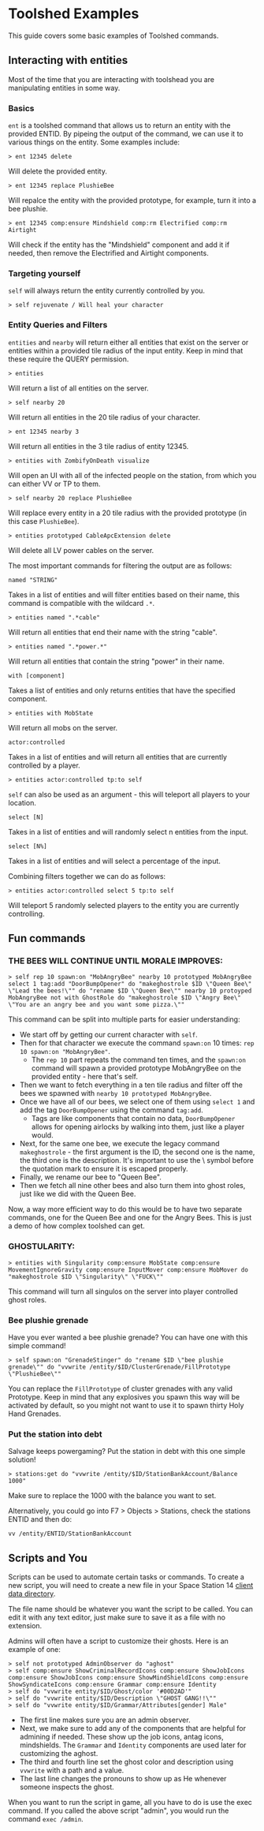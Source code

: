 # Toolshed Examples

This guide covers some basic examples of Toolshed commands.

## Interacting with entities

Most of the time that you are interacting with toolshead you are manipulating entities in some way.

### Basics
`ent` is a toolshed command that allows us to return an entity with the provided ENTID. By pipeing the output of the command, we can use it to various things on the entity. Some examples include:

```
> ent 12345 delete
```
Will delete the provided entity.

```
> ent 12345 replace PlushieBee
```
Will repalce the entity with the provided prototype, for example, turn it into a bee plushie.

```
> ent 12345 comp:ensure Mindshield comp:rm Electrified comp:rm Airtight
```
Will check if the entity has the "Mindshield" component and add it if needed, then remove the Electrified and Airtight components.

### Targeting yourself

`self` will always return the entity currently controlled by you.

```
> self rejuvenate / Will heal your character
```

### Entity Queries and Filters

`entities` and `nearby` will return either all entities that exist on the server or entities within a provided tile radius of the input entity. Keep in mind that these require the QUERY permission.

```
> entities
```
Will return a list of all entities on the server.

```
> self nearby 20
```
Will return all entities in the 20 tile radius of your character.

```
> ent 12345 nearby 3
```
Will return all entities in the 3 tile radius of entity 12345.

```
> entities with ZombifyOnDeath visualize
```
Will open an UI with all of the infected people on the station, from which you can either VV or TP to them.

```
> self nearby 20 replace PlushieBee
```
Will replace every entity in a 20 tile radius with the provided prototype (in this case `PlushieBee`).

```
> entities prototyped CableApcExtension delete
```
Will delete all LV power cables on the server.

The most important commands for filtering the output are as follows:

```
named "STRING"
```
Takes in a list of entities and will filter entities based on their name, this command is compatible with the wildcard `.*`.

```
> entities named ".*cable"
```
Will return all entities that end their name with the string "cable".

```
> entities named ".*power.*"
```
Will return all entities that contain the string "power" in their name.

```
with [component]
```
Takes a list of entities and only returns entities that have the specified component.

```
> entities with MobState
```
Will return all mobs on the server.

```
actor:controlled
```
Takes in a list of entities and will return all entities that are currently controlled by a player.

```
> entities actor:controlled tp:to self
```
`self` can also be used as an argument - this will teleport all players to your location.

```
select [N]
```
Takes in a list of entities and will randomly select n entities from the input.

```
select [N%]
```
Takes in a list of entities and will select a percentage of the input.

Combining filters together we can do as follows:
```
> entities actor:controlled select 5 tp:to self
```
Will teleport 5 randomly selected players to the entity you are currently controlling.

## Fun commands

### THE BEES WILL CONTINUE UNTIL MORALE IMPROVES:
```
> self rep 10 spawn:on "MobAngryBee" nearby 10 prototyped MobAngryBee select 1 tag:add "DoorBumpOpener" do "makeghostrole $ID \"Queen Bee\" \"Lead the bees!\"" do "rename $ID \"Queen Bee\"" nearby 10 protoyped MobAngryBee not with GhostRole do "makeghostrole $ID \"Angry Bee\" \"You are an angry bee and you want some pizza.\""
```
This command can be split into multiple parts for easier understanding:

- We start off by getting our current character with `self`.
- Then for that character we execute the command `spawn:on` 10 times: `rep 10 spawn:on "MobAngryBee"`.
    - The `rep 10` part repeats the command ten times, and the `spawn:on` command will spawn a provided prototype MobAngryBee on the provided entity - here that's self.
- Then we want to fetch everything in a ten tile radius and filter off the bees we spawned with `nearby 10 prototyped MobAngryBee`.
- Once we have all of our bees, we select one of them using `select 1` and add the tag `DoorBumpOpener` using the command `tag:add`.
    - Tags are like components that contain no data, `DoorBumpOpener` allows for opening airlocks by walking into them, just like a player would.
- Next, for the same one bee, we execute the legacy command `makeghostrole` - the first argument is the ID, the second one is the name, the third one is the description. It's important to use the \ symbol before the quotation mark to ensure it is escaped properly.
- Finally, we rename our bee to "Queen Bee".
- Then we fetch all nine other bees and also turn them into ghost roles, just like we did with the Queen Bee.

Now, a way more efficient way to do this would be to have two separate commands, one for the Queen Bee and one for the Angry Bees. This is just a demo of how complex toolshed can get.

### GHOSTULARITY:
```
> entities with Singularity comp:ensure MobState comp:ensure MovementIgnoreGravity comp:ensure InputMover comp:ensure MobMover do "makeghostrole $ID \"Singularity\" \"FUCK\""
```

This command will turn all singulos on the server into player controlled ghost roles.

### Bee plushie grenade

Have you ever wanted a bee plushie grenade? You can have one with this simple command!
```
> self spawn:on "GrenadeStinger" do "rename $ID \"bee plushie grenade\"" do "vvwrite /entity/$ID/ClusterGrenade/FillPrototype \"PlushieBee\""

```
You can replace the `FillPrototype` of cluster grenades with any valid Prototype. Keep in mind that any explosives you spawn this way will be activated by default, so you might not want to use it to spawn thirty Holy Hand Grenades.

### Put the station into debt

Salvage keeps powergaming? Put the station in debt with this one simple solution!
```
> stations:get do "vvwrite /entity/$ID/StationBankAccount/Balance 1000"
```
Make sure to replace the 1000 with the balance you want to set.

Alternatively, you could go into F7 > Objects > Stations, check the stations ENTID and then do:
```
vv /entity/ENTID/StationBankAccount
```

## Scripts and You

Scripts can be used to automate certain tasks or commands. To create a new script, you will need to create a new file in your Space Station 14 [client data directory](../user-data-directory.md#Client).

The file name should be whatever you want the script to be called. You can edit it with any text editor, just make sure to save it as a file with no extension.

Admins will often have a script to customize their ghosts. Here is an example of one:

```
> self not prototyped AdminObserver do "aghost"
> self comp:ensure ShowCriminalRecordIcons comp:ensure ShowJobIcons comp:ensure ShowJobIcons comp:ensure ShowMindShieldIcons comp:ensure ShowSyndicateIcons comp:ensure Grammar comp:ensure Identity
> self do "vvwrite entity/$ID/Ghost/color '#00D2AD'"
> self do "vvwrite entity/$ID/Description \"GHOST GANG!!\""
> self do "vvwrite entity/$ID/Grammar/Attributes[gender] Male"
```

- The first line makes sure you are an admin observer.
- Next, we make sure to add any of the components that are helpful for admining if needed. These show up the job icons, antag icons, mindshields. The `Grammar` and `Identity` components are used later for customizing the aghost.
- The third and fourth line set the ghost color and description using `vvwrite` with a path and a value.
- The last line changes the pronouns to show up as He whenever someone inspects the ghost.

When you want to run the script in game, all you have to do is use the exec command. If you called the above script "admin", you would run the command `exec /admin`.
